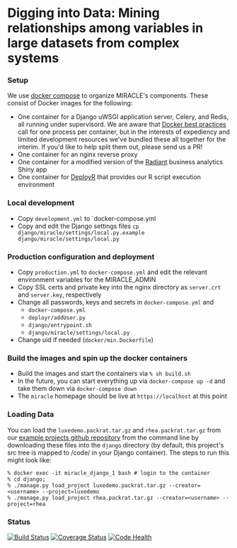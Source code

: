 # Digging into Data: Mining relationships among variables in large datasets from complex systems
### Setup

We use [docker compose](https://docs.docker.com/compose/) to organize MIRACLE's components. These consist of Docker
images for the following:

* One container for a Django uWSGI application server, Celery, and Redis, all running under supervisord. We are
  aware that [Docker best practices](https://docs.docker.com/engine/userguide/eng-image/dockerfile_best-practices/) call
  for one process per container, but in the interests of expediency and limited development resources we've bundled
  these all together for the interim. If you'd like to help split them out, please send us a PR!
* One container for an nginx reverse proxy
* One container for a modified version of the [Radiant](https://github.com/vnijs/radiant) business analytics Shiny app
* One container for [DeployR](https://deployr.revolutionanalytics.com/) that provides our R script execution environment

### Local development

* Copy `development.yml` to `docker-compose.yml
* Copy and edit the Django settings files `cp django/miracle/settings/local.py.example django/miracle/settings/local.py` 

### Production configuration and deployment

* Copy `production.yml` to `docker-compose.yml` and edit the relevant environment variables for the MIRACLE_ADMIN
* Copy SSL certs and private key into the nginx directory as `server.crt` and `server.key`, respectively
* Change all passwords, keys and secrets in `docker-compose.yml` and 
  - `docker-compose.yml`
  - `deployr/addUser.py`
  - `django/entrypoint.sh`
  - `django/miracle/settings/local.py`
* Change uid if needed (`docker/min.Dockerfile`)

### Build the images and spin up the docker containers

* Build the images and start the containers via `% sh build.sh`
* In the future, you can start everything up via `docker-compose up -d` and take them down via `docker-compose down`
* The `miracle` homepage should be live at `https://localhost` at this point

### Loading Data

You can load the `luxedemo.packrat.tar.gz` and `rhea.packrat.tar.gz` from our 
[example projects github repository](https://github.com/comses/miracle-example-projects) from the command line by
downloading these files into the `django` directory (by default, this project's src tree is mapped to /code/ in your
Django container). The steps to run this might look like:

```
% docker exec -it miracle_django_1 bash # login to the container
% cd django;
% ./manage.py load_project luxedemo.packrat.tar.gz --creator=<username> --project=luxedemo
% ./manage.py load_project rhea.packrat.tar.gz --creator=<username> --project=rhea
```

### Status
[![Build Status](https://travis-ci.org/comses/miracle.svg?branch=master)](https://travis-ci.org/comses/miracle)
[![Coverage Status](https://coveralls.io/repos/comses/miracle/badge.svg)](https://coveralls.io/r/comses/miracle)
[![Code Health](https://landscape.io/github/comses/miracle/master/landscape.svg?style=flat)](https://landscape.io/github/comses/miracle/master)


